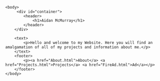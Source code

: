 <!DOCTYPE html>
<html lang="em">
    <head>
        <link rel="stylesheet": href="Layout.css">
        <title>Aidan McMurray's IGME 110 Page</title>
    </head>
    
    <body>
         <div id="container">
            <header>
                <h1>Aidan McMurray</h1>
            </header>    
        </div>
            
        <text>
            <p>Hello and welcome to my Website. Here you will find an amalgamation of all of my projects and information about me.</p>
        </text>
        <footer>
            <p><a href="About.html">About</a> <a href="Projects.html">Projects</a> <a href="FireAd.html">Ad</a></p>
        </footer>
    </body>
</html>